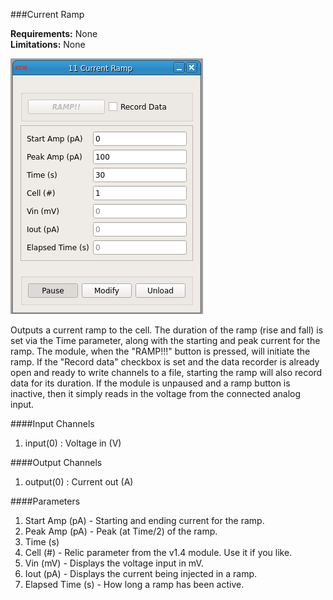 ###Current Ramp

**Requirements:** None  
**Limitations:** None  

![Current Ramp GUI](current-ramp.png)

<!--start-->
Outputs a current ramp to the cell. The duration of the ramp (rise and fall) is set via the Time parameter, along with the starting and peak current for the ramp. The module, when the "RAMP!!!" button is pressed, will initiate the ramp. If the "Record data" checkbox is set and the data recorder is already open and ready to write channels to a file, starting the ramp will also record data for its duration. If the module is unpaused and a ramp button is inactive, then it simply reads in the voltage from the connected analog input.  
<!--end-->

####Input Channels
1. input(0) : Voltage in (V)

####Output Channels
1. output(0) : Current out (A)

####Parameters
1. Start Amp (pA) - Starting and ending current for the ramp.   
2. Peak Amp (pA) - Peak (at Time/2) of the ramp.  
3. Time (s)  
4. Cell (#) - Relic parameter from the v1.4 module. Use it if you like.  
5. Vin (mV) - Displays the voltage input in mV.  
6. Iout (pA) - Displays the current being injected in a ramp.  
7. Elapsed Time (s) - How long a ramp has been active.  

